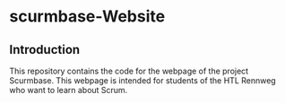 # scurmbase-Website

## Introduction

This repository contains the code for the webpage of the project Scurmbase. This webpage is intended for students of the HTL Rennweg who want to learn about Scrum. 

